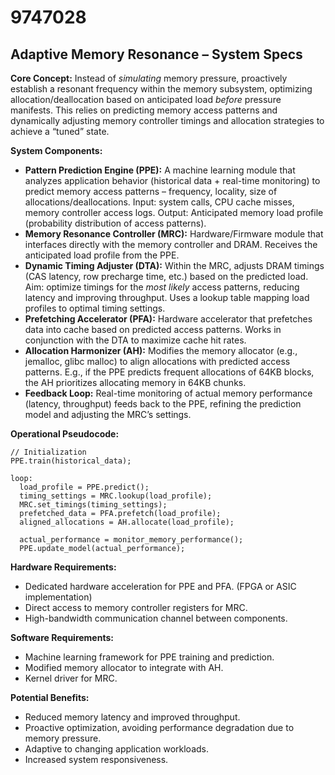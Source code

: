 # 9747028

## Adaptive Memory Resonance – System Specs

**Core Concept:** Instead of *simulating* memory pressure, proactively establish a resonant frequency within the memory subsystem, optimizing allocation/deallocation based on anticipated load *before* pressure manifests.  This relies on predicting memory access patterns and dynamically adjusting memory controller timings and allocation strategies to achieve a “tuned” state.

**System Components:**

*   **Pattern Prediction Engine (PPE):** A machine learning module that analyzes application behavior (historical data + real-time monitoring) to predict memory access patterns – frequency, locality, size of allocations/deallocations. Input: system calls, CPU cache misses, memory controller access logs. Output: Anticipated memory load profile (probability distribution of access patterns).
*   **Memory Resonance Controller (MRC):** Hardware/Firmware module that interfaces directly with the memory controller and DRAM.  Receives the anticipated load profile from the PPE.
*   **Dynamic Timing Adjuster (DTA):** Within the MRC, adjusts DRAM timings (CAS latency, row precharge time, etc.) based on the predicted load.  Aim: optimize timings for the *most likely* access patterns, reducing latency and improving throughput.  Uses a lookup table mapping load profiles to optimal timing settings.
*   **Prefetching Accelerator (PFA):** Hardware accelerator that prefetches data into cache based on predicted access patterns.  Works in conjunction with the DTA to maximize cache hit rates.
*   **Allocation Harmonizer (AH):**  Modifies the memory allocator (e.g., jemalloc, glibc malloc) to align allocations with predicted access patterns.  E.g., if the PPE predicts frequent allocations of 64KB blocks, the AH prioritizes allocating memory in 64KB chunks.
*   **Feedback Loop:**  Real-time monitoring of actual memory performance (latency, throughput) feeds back to the PPE, refining the prediction model and adjusting the MRC’s settings.

**Operational Pseudocode:**

```
// Initialization
PPE.train(historical_data);

loop:
  load_profile = PPE.predict();
  timing_settings = MRC.lookup(load_profile);
  MRC.set_timings(timing_settings);
  prefetched_data = PFA.prefetch(load_profile);
  aligned_allocations = AH.allocate(load_profile);

  actual_performance = monitor_memory_performance();
  PPE.update_model(actual_performance);
```

**Hardware Requirements:**

*   Dedicated hardware acceleration for PPE and PFA. (FPGA or ASIC implementation)
*   Direct access to memory controller registers for MRC.
*   High-bandwidth communication channel between components.

**Software Requirements:**

*   Machine learning framework for PPE training and prediction.
*   Modified memory allocator to integrate with AH.
*   Kernel driver for MRC.

**Potential Benefits:**

*   Reduced memory latency and improved throughput.
*   Proactive optimization, avoiding performance degradation due to memory pressure.
*   Adaptive to changing application workloads.
*   Increased system responsiveness.